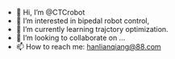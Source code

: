 - 👋 Hi, I’m @CTCrobot
- 👀 I’m interested in bipedal robot control,
- 🌱 I’m currently learning trajctory optimization.
- 💞️ I’m looking to collaborate on ...
- 📫 How to reach me: hanlianqiang@88.com

<!---
CTCrobot/CTCrobot is a ✨ special ✨ repository because its `README.md` (this file) appears on your GitHub profile.
You can click the Preview link to take a look at your changes.
--->
